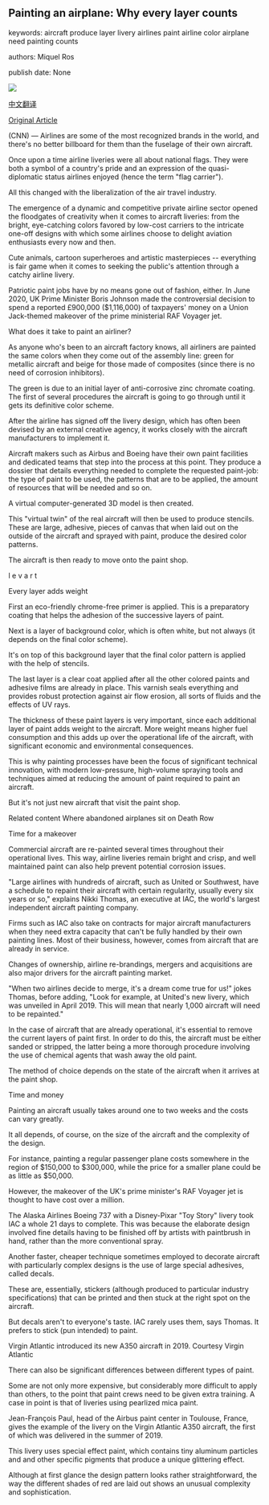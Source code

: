 ## Painting an airplane: Why every layer counts

keywords: aircraft produce layer livery airlines paint airline color airplane need painting counts

authors: Miquel Ros

publish date: None

![](https://cdn.cnn.com/cnnnext/dam/assets/190403155046-virgin-atlantic-new-faces---a350-zadie0003-super-tease.jpg)

[中文翻译](Painting%20an%20airplane%3A%20Why%20every%20layer%20counts_zh.md)

[Original Article](https://edition.cnn.com/travel/article/how-to-paint-an-airplane/index.html)

(CNN) — Airlines are some of the most recognized brands in the world, and there's no better billboard for them than the fuselage of their own aircraft.

Once upon a time airline liveries were all about national flags. They were both a symbol of a country's pride and an expression of the quasi-diplomatic status airlines enjoyed (hence the term "flag carrier").

All this changed with the liberalization of the air travel industry.

The emergence of a dynamic and competitive private airline sector opened the floodgates of creativity when it comes to aircraft liveries: from the bright, eye-catching colors favored by low-cost carriers to the intricate one-off designs with which some airlines choose to delight aviation enthusiasts every now and then.

Cute animals, cartoon superheroes and artistic masterpieces -- everything is fair game when it comes to seeking the public's attention through a catchy airline livery.

Patriotic paint jobs have by no means gone out of fashion, either. In June 2020, UK Prime Minister Boris Johnson made the controversial decision to spend a reported £900,000 ($1,116,000) of taxpayers' money on a Union Jack-themed makeover of the prime ministerial RAF Voyager jet.

What does it take to paint an airliner?

As anyone who's been to an aircraft factory knows, all airliners are painted the same colors when they come out of the assembly line: green for metallic aircraft and beige for those made of composites (since there is no need of corrosion inhibitors).

The green is due to an initial layer of anti-corrosive zinc chromate coating. The first of several procedures the aircraft is going to go through until it gets its definitive color scheme.

After the airline has signed off the livery design, which has often been devised by an external creative agency, it works closely with the aircraft manufacturers to implement it.

Aircraft makers such as Airbus and Boeing have their own paint facilities and dedicated teams that step into the process at this point. They produce a dossier that details everything needed to complete the requested paint-job: the type of paint to be used, the patterns that are to be applied, the amount of resources that will be needed and so on.

A virtual computer-generated 3D model is then created.

This "virtual twin" of the real aircraft will then be used to produce stencils. These are large, adhesive, pieces of canvas that when laid out on the outside of the aircraft and sprayed with paint, produce the desired color patterns.

The aircraft is then ready to move onto the paint shop.

l e v a r t

Every layer adds weight

First an eco-friendly chrome-free primer is applied. This is a preparatory coating that helps the adhesion of the successive layers of paint.

Next is a layer of background color, which is often white, but not always (it depends on the final color scheme).

It's on top of this background layer that the final color pattern is applied with the help of stencils.

The last layer is a clear coat applied after all the other colored paints and adhesive films are already in place. This varnish seals everything and provides robust protection against air flow erosion, all sorts of fluids and the effects of UV rays.

The thickness of these paint layers is very important, since each additional layer of paint adds weight to the aircraft. More weight means higher fuel consumption and this adds up over the operational life of the aircraft, with significant economic and environmental consequences.

This is why painting processes have been the focus of significant technical innovation, with modern low-pressure, high-volume spraying tools and techniques aimed at reducing the amount of paint required to paint an aircraft.

But it's not just new aircraft that visit the paint shop.

Related content Where abandoned airplanes sit on Death Row

Time for a makeover

Commercial aircraft are re-painted several times throughout their operational lives. This way, airline liveries remain bright and crisp, and well maintained paint can also help prevent potential corrosion issues.

"Large airlines with hundreds of aircraft, such as United or Southwest, have a schedule to repaint their aircraft with certain regularity, usually every six years or so," explains Nikki Thomas, an executive at IAC, the world's largest independent aircraft painting company.

Firms such as IAC also take on contracts for major aircraft manufacturers when they need extra capacity that can't be fully handled by their own painting lines. Most of their business, however, comes from aircraft that are already in service.

Changes of ownership, airline re-brandings, mergers and acquisitions are also major drivers for the aircraft painting market.

"When two airlines decide to merge, it's a dream come true for us\!" jokes Thomas, before adding, "Look for example, at United's new livery, which was unveiled in April 2019. This will mean that nearly 1,000 aircraft will need to be repainted."

In the case of aircraft that are already operational, it's essential to remove the current layers of paint first. In order to do this, the aircraft must be either sanded or stripped, the latter being a more thorough procedure involving the use of chemical agents that wash away the old paint.

The method of choice depends on the state of the aircraft when it arrives at the paint shop.

Time and money

Painting an aircraft usually takes around one to two weeks and the costs can vary greatly.

It all depends, of course, on the size of the aircraft and the complexity of the design.

For instance, painting a regular passenger plane costs somewhere in the region of $150,000 to $300,000, while the price for a smaller plane could be as little as $50,000.

However, the makeover of the UK's prime minister's RAF Voyager jet is thought to have cost over a million.

The Alaska Airlines Boeing 737 with a Disney-Pixar "Toy Story" livery took IAC a whole 21 days to complete. This was because the elaborate design involved fine details having to be finished off by artists with paintbrush in hand, rather than the more conventional spray.

Another faster, cheaper technique sometimes employed to decorate aircraft with particularly complex designs is the use of large special adhesives, called decals.

These are, essentially, stickers (although produced to particular industry specifications) that can be printed and then stuck at the right spot on the aircraft.

But decals aren't to everyone's taste. IAC rarely uses them, says Thomas. It prefers to stick (pun intended) to paint.

Virgin Atlantic introduced its new A350 aircraft in 2019. Courtesy Virgin Atlantic

There can also be significant differences between different types of paint.

Some are not only more expensive, but considerably more difficult to apply than others, to the point that paint crews need to be given extra training. A case in point is that of liveries using pearlized mica paint.

Jean-François Paul, head of the Airbus paint center in Toulouse, France, gives the example of the livery on the Virgin Atlantic A350 aircraft, the first of which was delivered in the summer of 2019.

This livery uses special effect paint, which contains tiny aluminum particles and and other specific pigments that produce a unique glittering effect.

Although at first glance the design pattern looks rather straightforward, the way the different shades of red are laid out shows an unusual complexity and sophistication.
